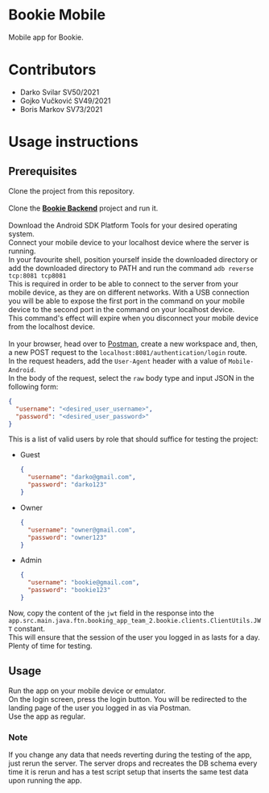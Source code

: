 # Bookie Mobile
Mobile app for Bookie.
# Contributors
- Darko Svilar SV50/2021
- Gojko Vučković SV49/2021
- Boris Markov SV73/2021
# Usage instructions
## Prerequisites
Clone the project from this repository.<br>
<br>
Clone the **[Bookie Backend](https://github.com/booking-app-team-2/bookie-backend)** project and run it.<br>
<br>
Download the Android SDK Platform Tools for your desired operating system.<br>
Connect your mobile device to your localhost device where the server is running.<br>
In your favourite shell, position yourself inside the downloaded directory or add the downloaded directory to PATH and run the command ```adb reverse tcp:8081 tcp8081```<br>
This is required in order to be able to connect to the server from your mobile device, as they are on different networks. With a USB connection you will be able to expose the first port in the command on your mobile device to the second port in the command on your localhost device.<br>
This command's effect will expire when you disconnect your mobile device from the localhost device.<br>
<br>
In your browser, head over to [Postman](https://www.postman.com), create a new workspace and, then, a new POST request to the ```localhost:8081/authentication/login``` route.<br>
In the request headers, add the ```User-Agent``` header with a value of ```Mobile-Android```.<br>
In the body of the request, select the ```raw``` body type and input JSON in the following form:
```json
{
  "username": "<desired_user_username>",
  "password": "<desired_user_password>"
}
```
This is a list of valid users by role that should suffice for testing the project:
- Guest
  ```json
  {
    "username": "darko@gmail.com",
    "password": "darko123"
  }
  ```
- Owner
  ```json
  {
    "username": "owner@gmail.com",
    "password": "owner123"
  }
  ```
- Admin
  ```json
  {
    "username": "bookie@gmail.com",
    "password": "bookie123"
  }
  ```
Now, copy the content of the ```jwt``` field in the response into the ```app.src.main.java.ftn.booking_app_team_2.bookie.clients.ClientUtils.JWT``` constant.<br>
This will ensure that the session of the user you logged in as lasts for a day. Plenty of time for testing.
## Usage
Run the app on your mobile device or emulator.<br>
On the login screen, press the login button. You will be redirected to the landing page of the user you logged in as via Postman.<br>
Use the app as regular.<br>
### Note
If you change any data that needs reverting during the testing of the app, just rerun the server. The server drops and recreates the DB schema every time it is rerun and has a test script setup that inserts the same test data upon running the app.
